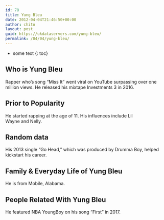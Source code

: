 ```yaml
---
id: 78
title: Yung Bleu
date: 2012-04-04T21:46:50+00:00
author: chito
layout: post
guid: https://ukdataservers.com/yung-bleu/
permalink: /04/04/yung-bleu/
---
```


* some text
{: toc}


## Who is  Yung Bleu
                  
                  
                  
Rapper who&#8217;s song &#8220;Miss It&#8221; went viral on YouTube surpassing over one million views. He released his mixtape Investments 3 in 2016. 
                  
                
                
                
## Prior to Popularity 
                  
                  
                  
He started rapping at the age of 11. His influences include Lil Wayne and Nelly. 
                  
                
                
                
## Random data 
                  
                  
                  
His 2013 single &#8220;Go Head,&#8221; which was produced by Drumma Boy, helped kickstart his career. 
                  
                
                
                
## Family & Everyday Life of Yung Bleu
                  
                  
                  
He is from Mobile, Alabama. 
                  
                
                
                
## People Related With  Yung Bleu
                  
                  
                  
He featured NBA YoungBoy on his song &#8220;First&#8221; in 2017.
                  
                
              
            
          
          
          
    
    
  
